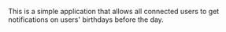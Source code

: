 This is a simple application that allows all connected users to get notifications on users' birthdays before the day.
